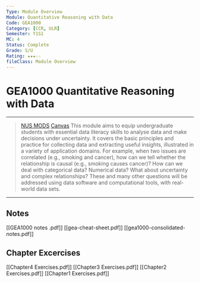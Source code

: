```yaml
---
Type: Module Overview
Module: Quantitative Reasoning with Data
Code: GEA1000
Category: [CCR, ULR]
Semester: Y1S1
MC: 4
Status: Complete
Grade: S/U
Rating: ★★★☆☆
fileClass: Module Overview
---
```

# GEA1000 Quantitative Reasoning with Data
---

> [NUS MODS](https://nusmods.com/modules/GEA1000/quantitative-reasoning-with-data) [Canvas](https://canvas.nus.edu.sg/courses/23996/modules)
This module aims to equip undergraduate students with essential data literacy skills to analyse data and make decisions under uncertainty. It covers the basic principles and practice for collecting data and extracting useful insights, illustrated in a variety of application domains. For example, when two issues are correlated (e.g., smoking and cancer), how can we tell whether the relationship is causal (e.g., smoking causes cancer)? How can we deal with categorical data? Numerical data? What about uncertainty and complex relationships? These and many other questions will be addressed using data software and computational tools, with real-world data sets.

---

##  Notes

[[GEA1000 notes .pdf]]
[[gea-cheat-sheet.pdf]]
[[gea1000-consolidated-notes.pdf]]

## Chapter Excercises

[[Chapter4 Exercises.pdf]]
[[Chapter3 Exercises.pdf]]
[[Chapter2 Exercises.pdf]]
[[Chapter1 Exercises.pdf]]

